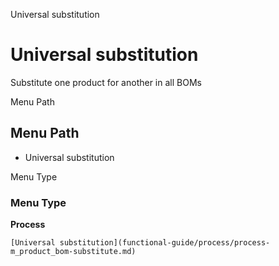 
Universal substitution
# Universal substitution


Substitute one product for another in all BOMs

Menu Path
## Menu Path



- Universal substitution

Menu Type
### Menu Type

**Process**


```
[Universal substitution](functional-guide/process/process-m_product_bom-substitute.md)
```